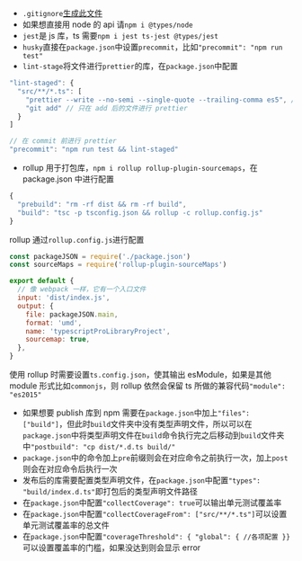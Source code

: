 - `.gitignore`[生成此文件](https://www.toptal.com/developers/gitignore)
- 如果想直接用 node 的 api 请`npm i @types/node`
- `jest`是 js 库，ts 需要`npm i jest ts-jest @types/jest`
- `husky`直接在`package.json`中设置`precommit`，比如`"precommit": "npm run test"`
- `lint-stage`将文件进行`prettier`的库，在`package.json`中配置

```typescript
"lint-staged": {
  "src/**/*.ts": [
    "prettier --write --no-semi --single-quote --trailing-comma es5", // --write 将会覆写 running 的文件
    "git add" // 只在 add 后的文件进行 prettier
  }
]

// 在 commit 前进行 prettier
"precommit": "npm run test && lint-staged"
```

- rollup 用于打包库，`npm i rollup rollup-plugin-sourcemaps`，在 package.json 中进行配置

```typescript
{
  "prebuild": "rm -rf dist && rm -rf build",
  "build": "tsc -p tsconfig.json && rollup -c rollup.config.js"
}
```

rollup 通过`rollup.config.js`进行配置

```javascript
const packageJSON = require('./package.json')
const sourceMaps = require('rollup-plugin-sourceMaps')

export default {
  // 像 webpack 一样，它有一个入口文件
  input: 'dist/index.js',
  output: {
    file: packageJSON.main,
    format: 'umd',
    name: 'typescriptProLibraryProject',
    sourcemap: true,
  },
}
```

使用 rollup 时需要设置`ts.config.json`，使其输出 esModule，如果是其他 module 形式比如`commonjs`，则 rollup 依然会保留 ts 所做的兼容代码`"module": "es2015"`

- 如果想要 publish 库到 npm 需要在`package.json`中加上`"files": ["build"]`，但此时`build`文件夹中没有类型声明文件，所以可以在`package.json`中将类型声明文件在`build`命令执行完之后移动到`build`文件夹中`"postbuild": "cp dist/*.d.ts build/"`
- `package.json`中的命令加上`pre`前缀则会在对应命令之前执行一次，加上`post`则会在对应命令后执行一次
- 发布后的库需要配置类型声明文件，在`package.json`中配置`"types": "build/index.d.ts"`即打包后的类型声明文件路径
- 在`package.json`中配置`"collectCoverage": true`可以输出单元测试覆盖率
- 在`package.json`中配置`"collectCoverageFrom": ["src/**/*.ts"]`可以设置单元测试覆盖率的总文件
- 在`package.json`中配置`"coverageThreshold": { "global": { //各项配置 }}`可以设置覆盖率的门槛，如果没达到则会显示 error
